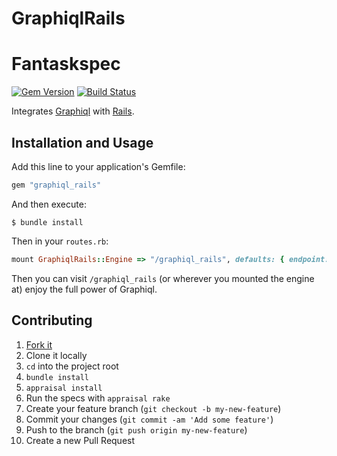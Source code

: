 # GraphiqlRails

Fantaskspec
===========
[![Gem Version](https://badge.fury.io/rb/graphiql_rails.svg)](http://badge.fury.io/rb/graphiql_rails)
[![Build Status](https://travis-ci.org/crismali/graphiql_rails.svg?branch=master)](https://travis-ci.org/crismali/graphiql_rails)

Integrates [Graphiql](https://github.com/graphql/graphiql) with [Rails](https://github.com/rails/rails).

Installation and Usage
----------------------

Add this line to your application's Gemfile:

```ruby
gem "graphiql_rails"
```

And then execute:

    $ bundle install

Then in your `routes.rb`:

```ruby
mount GraphiqlRails::Engine => "/graphiql_rails", defaults: { endpoint: "/path_to_graphql_endpoint" }
```

Then you can visit `/graphiql_rails` (or wherever you mounted the engine at) enjoy the full power of Graphiql.

Contributing
------------

1. [Fork it](https://github.com/crismali/graphiql_rails/fork)
2. Clone it locally
3. `cd` into the project root
4. `bundle install`
5. `appraisal install`
6. Run the specs with `appraisal rake`
7. Create your feature branch (`git checkout -b my-new-feature`)
8. Commit your changes (`git commit -am 'Add some feature'`)
9. Push to the branch (`git push origin my-new-feature`)
10. Create a new Pull Request
